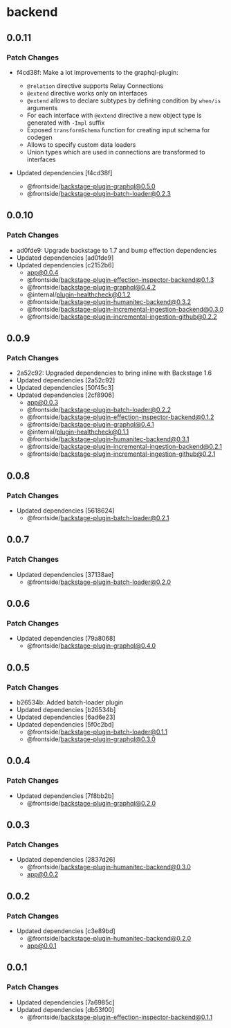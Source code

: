 # backend

## 0.0.11

### Patch Changes

- f4cd38f: Make a lot improvements to the graphql-plugin:

  - `@relation` directive supports Relay Connections
  - `@extend` directive works only on interfaces
  - `@extend` allows to declare subtypes by defining condition by `when/is` arguments
  - For each interface with `@extend` directive a new object type is generated with `-Impl` suffix
  - Exposed `transformSchema` function for creating input schema for codegen
  - Allows to specify custom data loaders
  - Union types which are used in connections are transformed to interfaces

- Updated dependencies [f4cd38f]
  - @frontside/backstage-plugin-graphql@0.5.0
  - @frontside/backstage-plugin-batch-loader@0.2.3

## 0.0.10

### Patch Changes

- ad0fde9: Upgrade backstage to 1.7 and bump effection dependencies
- Updated dependencies [ad0fde9]
- Updated dependencies [c2152b6]
  - app@0.0.4
  - @frontside/backstage-plugin-effection-inspector-backend@0.1.3
  - @frontside/backstage-plugin-graphql@0.4.2
  - @internal/plugin-healthcheck@0.1.2
  - @frontside/backstage-plugin-humanitec-backend@0.3.2
  - @frontside/backstage-plugin-incremental-ingestion-backend@0.3.0
  - @frontside/backstage-plugin-incremental-ingestion-github@0.2.2

## 0.0.9

### Patch Changes

- 2a52c92: Upgraded dependencies to bring inline with Backstage 1.6
- Updated dependencies [2a52c92]
- Updated dependencies [50f45c3]
- Updated dependencies [2cf8906]
  - app@0.0.3
  - @frontside/backstage-plugin-batch-loader@0.2.2
  - @frontside/backstage-plugin-effection-inspector-backend@0.1.2
  - @frontside/backstage-plugin-graphql@0.4.1
  - @internal/plugin-healthcheck@0.1.1
  - @frontside/backstage-plugin-humanitec-backend@0.3.1
  - @frontside/backstage-plugin-incremental-ingestion-backend@0.2.1
  - @frontside/backstage-plugin-incremental-ingestion-github@0.2.1

## 0.0.8

### Patch Changes

- Updated dependencies [5618624]
  - @frontside/backstage-plugin-batch-loader@0.2.1

## 0.0.7

### Patch Changes

- Updated dependencies [37138ae]
  - @frontside/backstage-plugin-batch-loader@0.2.0

## 0.0.6

### Patch Changes

- Updated dependencies [79a8068]
  - @frontside/backstage-plugin-graphql@0.4.0

## 0.0.5

### Patch Changes

- b26534b: Added batch-loader plugin
- Updated dependencies [b26534b]
- Updated dependencies [6ad6e23]
- Updated dependencies [5f0c2bd]
  - @frontside/backstage-plugin-batch-loader@0.1.1
  - @frontside/backstage-plugin-graphql@0.3.0

## 0.0.4

### Patch Changes

- Updated dependencies [7f8bb2b]
  - @frontside/backstage-plugin-graphql@0.2.0

## 0.0.3

### Patch Changes

- Updated dependencies [2837d26]
  - @frontside/backstage-plugin-humanitec-backend@0.3.0
  - app@0.0.2

## 0.0.2

### Patch Changes

- Updated dependencies [c3e89bd]
  - @frontside/backstage-plugin-humanitec-backend@0.2.0
  - app@0.0.1

## 0.0.1

### Patch Changes

- Updated dependencies [7a6985c]
- Updated dependencies [db53f00]
  - @frontside/backstage-plugin-effection-inspector-backend@0.1.1
